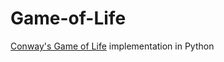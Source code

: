 # Game-of-Life


[Conway's Game of Life](https://en.wikipedia.org/wiki/Conway%27s_Game_of_Life) implementation in Python

